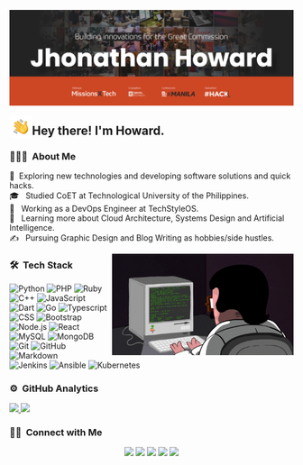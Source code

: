 ![Jhonathan Howard Banner](images/banner.png)

<img alt="Night Coding" src="images/wave.gif" width='40' align="left"/><h2> Hey there! I'm Howard.</h2>

### 👨🏻‍💻 &nbsp;About Me

🤔 &nbsp;Exploring new technologies and developing software solutions and quick hacks.<br/>
🎓 &nbsp; Studied CoET at Technological University of the Philippines.<br/>
💼 &nbsp; Working as a DevOps Engineer at TechStyleOS.<br/>
🌱 &nbsp; Learning more about Cloud Architecture, Systems Design and Artificial Intelligence.<br/>
✍️ &nbsp; Pursuing Graphic Design and Blog Writing as hobbies/side hustles.<br/>

<img alt="Coding" height="180em" src="images/coding-3.gif" align="right"/>

### 🛠 &nbsp;Tech Stack
![Python](https://img.shields.io/badge/-Python-white?style=flat&logo=python)
![PHP](https://img.shields.io/badge/-PHP-white?style=flat&logo=PHP)
![Ruby](https://img.shields.io/badge/-Ruby-white?style=flat&logo=ruby&logoColor=red)
![C++](https://img.shields.io/badge/-C++-white?style=flat&logo=C%2B%2B&logoColor=00599C)
![JavaScript](https://img.shields.io/badge/-JavaScript-white?style=flat&logo=javascript)
![Dart](https://img.shields.io/badge/-Dart-white?style=flat&logo=dart&logoColor=blue)
![Go](https://img.shields.io/badge/-Go-white?style=flat&logo=go)
![Typescript](https://img.shields.io/badge/-Typescript-white?style=flat&logo=typescript)
![CSS](https://img.shields.io/badge/-CSS-white?style=flat&logo=CSS3&logoColor=1572B6)
![Bootstrap](https://img.shields.io/badge/-Bootstrap-white?style=flat&logo=bootstrap&logoColor=563D7C)
![Node.js](https://img.shields.io/badge/-Node.js-white?style=flat&logo=node.js)
![React](https://img.shields.io/badge/-React-white?style=flat&logo=react)
<br/>
![MySQL](https://img.shields.io/badge/-MySQL-white?style=flat&logo=mysql)
![MongoDB](https://img.shields.io/badge/-MongoDB-white?style=flat&logo=mongodb)
![Git](https://img.shields.io/badge/-Git-white?style=flat&logo=git)
![GitHub](https://img.shields.io/badge/-GitHub-white?style=flat&logo=github&logoColor=black)
![Markdown](https://img.shields.io/badge/-Markdown-white?style=flat&logo=markdown&logoColor=black)
<br/>
![Jenkins](https://img.shields.io/badge/-Jenkins-white?style=flat&logo=jenkins&logoColor=red)
![Ansible](https://img.shields.io/badge/-Ansible-white?style=flat&logo=ansible&logoColor=red)
![Kubernetes](https://img.shields.io/badge/-Kubernetes-white?style=flat&logo=kubernetes)

### ⚙️ &nbsp;GitHub Analytics
<a href="https://github.com/jhonatsz">
  <img height="180em" src="https://github-readme-stats-eight-theta.vercel.app/api?username=jhonatsz&show_icons=true&theme=buefy&include_all_commits=true&count_private=true" />
  <img height="180em" src="https://github-readme-stats-eight-theta.vercel.app/api/top-langs/?username=jhonatsz&layout=compact&langs_count=8&theme=buefy" />
</a>

### 🤝🏻 &nbsp;Connect with Me
<p align="center">
<a href="https://www.jhonhoward.com"><img src="https://img.shields.io/badge/-jhonhoward.com-3423A6?style=flat&logo=Google-Chrome&logoColor=white"/></a>
<a href="https://linkedin.com/in/jhonatsz"><img src="https://img.shields.io/badge/-Jhonathan%20Howard-0077B5?style=flat&logo=Linkedin&logoColor=white"/></a>
<a href="mailto:jhonathan@giolosts.co"><img src="https://img.shields.io/badge/-jhonathan@giolosts.co-D14836?style=flat&logo=Gmail&logoColor=white"/></a>
<a href="https://instagram.com/jhonatsz"><img src="https://img.shields.io/badge/-@jhonatsz-E4405F?style=flat&logo=Instagram&logoColor=white"/></a>
<a href="https://facebook.com/jhonatsz"><img src="https://img.shields.io/badge/-@jhonatsz-1877F2?style=flat&logo=Facebook&logoColor=white"/></a>
</p>
